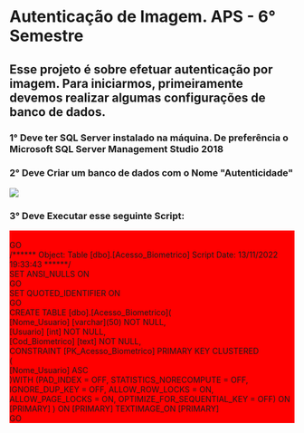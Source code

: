 <h1> Autenticação de Imagem. APS - 6° Semestre </h1> 
<h2> Esse projeto é sobre efetuar autenticação por imagem. Para iniciarmos, primeiramente devemos realizar algumas configurações de banco de dados. </h2>
<h3> 1° Deve ter SQL Server instalado na máquina. De preferência o Microsoft SQL Server Management Studio 2018 </h3>
<h3> 2° Deve Criar um banco de dados com o Nome "Autenticidade" </h3>
<div>
  <img src="https://user-images.githubusercontent.com/106789317/201944906-e391bfcd-b808-4ac7-8fb5-97d316e2194a.PNG"
</div>
  <h3> 3° Deve Executar esse seguinte Script: </h3>
<div style="background-color: #FF0000">
	<font color = "red"> USE [Autenticidade] </font> <br>
GO <br>
/****** Object:  Table [dbo].[Acesso_Biometrico]    Script Date: 13/11/2022 19:33:43 ******/<br>
SET ANSI_NULLS ON <br>
GO <br>
SET QUOTED_IDENTIFIER ON <br>
GO <br>
CREATE TABLE [dbo].[Acesso_Biometrico]( <br>
	[Nome_Usuario] [varchar](50) NOT NULL, <br>
	[Usuario] [int] NOT NULL, <br> 
	[Cod_Biometrico] [text] NOT NULL, <br>
 CONSTRAINT [PK_Acesso_Biometrico] PRIMARY KEY CLUSTERED <br>
( <br>
	[Nome_Usuario] ASC <br>
)WITH (PAD_INDEX = OFF, STATISTICS_NORECOMPUTE = OFF, IGNORE_DUP_KEY = OFF, ALLOW_ROW_LOCKS = ON, ALLOW_PAGE_LOCKS = ON, OPTIMIZE_FOR_SEQUENTIAL_KEY = OFF) ON [PRIMARY] 
) ON [PRIMARY] TEXTIMAGE_ON [PRIMARY] <br>
GO
	
</div>
